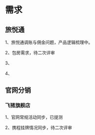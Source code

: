 # 需求

## 旅悦通

1、旅悦通调账与佣金问题，产品逻辑梳理中。

2、包房需求，待二次评审

3、

4、



## 官网分销

### 飞猪旗舰店

1、官网常规活动同步，已提测

2、携程挂牌情况同步，待二次评审